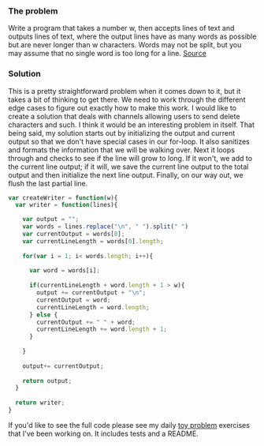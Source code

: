 ### The problem

Write a program that takes a number w, then accepts lines of text and outputs lines of text, where the output lines have as many words as possible but are never longer than w characters. Words may not be split, but you may assume that no single word is too long for a line. 
[Source](http://c2.com/cgi/wiki?TelegramProblem)

### Solution

This is a pretty straightforward problem when it comes down to it, but it takes a bit of thinking to get there. We need to work through the different edge cases to figure out exactly how to make this work. I would like to create a solution that deals with channels allowing users to send delete characters and such. I think it would be an interesting problem in itself. That being said, my solution starts out by initializing the output and current output so that we don't have special cases in our for-loop. It also sanitizes and formats the information that we will be walking over. Next it loops through and checks to see if the line will grow to long. If it won't, we add to the current line output; if it will, we save the current line output to the total output and then initialize the next line output. Finally, on our way out, we flush the last partial line.

```javascript
var createWriter = function(w){
  var writer = function(lines){

    var output = "";
    var words = lines.replace("\n", " ").split(" ")
    var currentOutput = words[0];
    var currentLineLength = words[0].length;
    
    for(var i = 1; i< words.length; i++){
      
      var word = words[i];
      
      if(currentLineLength + word.length + 1 > w){
        output += currentOutput + "\n";
        currentOutput = word;
        currentLineLength = word.length;
      } else {
        currentOutput += " " + word;
        currentLineLength += word.length + 1;
      }
    
    }
    
    output+= currentOutput;
    
    return output;
  }
  
  return writer;
}
```

If you'd like to see the full code please see my daily [toy problem](https://github.com/charltonaustin/toy-problems/tree/master/telegram-problem) exercises that I've been working on. It includes tests and a README.
